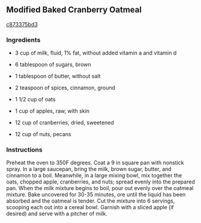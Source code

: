 ## Modified Baked Cranberry Oatmeal

[c873375bd3](http://www.food.com/recipe/modified-baked-cranberry-oatmeal-132629)

### Ingredients

 - 3 cup of milk, fluid, 1% fat, without added vitamin a and vitamin d

 - 6 tablespoon of sugars, brown

 - 1 tablespoon of butter, without salt

 - 2 teaspoon of spices, cinnamon, ground

 - 1 1/2 cup of oats

 - 1 cup of apples, raw, with skin

 - 12 cup of cranberries, dried, sweetened

 - 12 cup of nuts, pecans

### Instructions

Preheat the oven to 350F degrees. Coat a 9 in square pan with nonstick spray. In a large saucepan, bring the milk, brown sugar, butter, and cinnamon to a boil. Meanwhile, in a large mixing bowl, mix together the oats, chopped apple, cranberries, and nuts; spread evenly into the prepared pan. When the milk mixture begins to boil, pour out evenly over the oatmeal mixture. Bake uncovered for 30-35 minutes, ore until the liquid has been absorbed and the oatmeal is tender. Cut the mixture into 6 servings, scooping each out into a cereal bowl. Garnish with a sliced apple (if desired) and serve with a pitcher of milk.